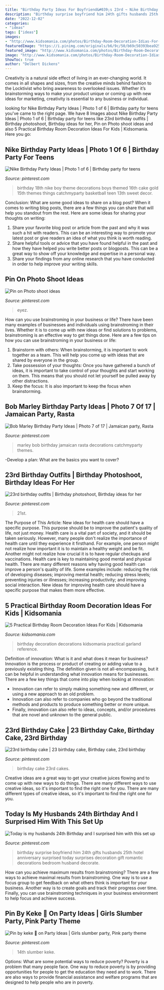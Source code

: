 ```yaml
---
title: "Birthday Party Ideas For Boyfriend&#039;s 23rd ~ Nike Birthday Party Ideas"
description: "Birthday surprise boyfriend him 24th gifts husbands 25th hotel anniversary surprised today surprises decoration gift romantic decorations bedroom husband decorate"
date: "2022-12-02"
categories:
- "ideas"
tags: ["ideas"]
images:
- "http://www.kidsomania.com/photos/Birthday-Room-Decoration-Idias-For-Kids-6-524x349.jpg"
featuredImage: "https://i.pinimg.com/originals/b6/9c/50/b69c50393bea92500661a09e79893c99.jpg"
featured_image: "http://www.kidsomania.com/photos/Birthday-Room-Decoration-Idias-For-Kids-6-524x349.jpg"
image: "http://www.kidsomania.com/photos/Birthday-Room-Decoration-Idias-For-Kids-6-524x349.jpg"
ShowToc: true
author: "Delbert Dickens"
---
```



Creativity is a natural side effect of living in an ever-changing world. It comes in all shapes and sizes, from the creative minds behind fashion to the Locktivist who bring awareness to overlooked issues. Whether it’s brainstorming ways to make your product unique or coming up with new ideas for marketing, creativity is essential to any business or individual.

	

		
looking for Nike Birthday Party Ideas | Photo 1 of 6 | Birthday party for teens you've came to the right page. We have 8 Images about Nike Birthday Party Ideas | Photo 1 of 6 | Birthday party for teens like 23rd birthday outfits | Birthday photoshoot, Birthday ideas for her, Pin on Photo shoot ideas and also 5 Practical Birthday Room Decoration Ideas For Kids | Kidsomania. Here you go:
		
    
## Nike Birthday Party Ideas | Photo 1 Of 6 | Birthday Party For Teens

<img loading=lazy src="https://i.pinimg.com/originals/9d/1c/26/9d1c26f1d5754ddd937d117c911a7220.jpg" onerror="this.onerror=null;this.src='https://tse1.mm.bing.net/th?id=OIP.zjFxl-NjLZTkZKCmkc-bdgHaJ4&amp;pid=15.1';" alt="Nike Birthday Party Ideas | Photo 1 of 6 | Birthday party for teens">

_Source: pinterest.com_

>birthday 18th nike boy theme decorations boys themed 16th cake gold 15th themes things catchmyparty basketball teen 13th sweet decor. 

	

Conclusion: What are some good ideas to share on a blog post?
When it comes to writing blog posts, there are a few things you can share that will help you standout from the rest. Here are some ideas for sharing your thoughts on writing:
1. Share your favorite blog post or article from the past and why it was such a hit with readers. This can be an interesting way to promote your latest post or give readers an idea of what you think is worth reading. 
2. Share helpful tools or advice that you have found helpful in the past and how they have helped you write better posts or blogposts. This can be a great way to show off your knowledge and expertise in a personal way. 
3. Share your findings from any online research that you have conducted in order to help improve your writing skills.

    
## Pin On Photo Shoot Ideas

<img loading=lazy src="https://i.pinimg.com/originals/b6/9c/50/b69c50393bea92500661a09e79893c99.jpg" onerror="this.onerror=null;this.src='https://tse2.mm.bing.net/th?id=OIP.Ly18xi8FEUmE9Ejgg64p0wHaLH&amp;pid=15.1';" alt="Pin on Photo shoot ideas">

_Source: pinterest.com_

>eyez. 

	

How can you use brainstroming in your business or life?
There have been many examples of businesses and individuals using brainstroming in their lives. Whether it is to come up with new ideas or find solutions to problems, brainstroming is an effective way to get things done. Here are a few tips on how you can use brainstroming in your business or life: 
1. Brainstorm with others: When brainstorming, it is important to work together as a team. This will help you come up with ideas that are shared by everyone in the group. 
2. Take possession of your thoughts: Once you have gathered a bunch of ideas, it is important to take control of your thoughts and start working on them. This means that you should not let yourself be pulled away by other distractions. 
3. Keep the focus: It is also important to keep the focus when brainstorming.

    
## Bob Marley Birthday Party Ideas | Photo 7 Of 17 | Jamaican Party, Rasta

<img loading=lazy src="https://i.pinimg.com/originals/6a/55/e4/6a55e49bbf5b76eb2c9721f42dbaf7f0.jpg" onerror="this.onerror=null;this.src='https://tse4.mm.bing.net/th?id=OIP.l8JUN1rxzfY1B2bsiY4AcgHaJ4&amp;pid=15.1';" alt="Bob Marley Birthday Party Ideas | Photo 7 of 17 | Jamaican party, Rasta">

_Source: pinterest.com_

>marley bob birthday jamaican rasta decorations catchmyparty themes. 

	

-Develop a plan: What are the basics you want to cover?

    
## 23rd Birthday Outfits | Birthday Photoshoot, Birthday Ideas For Her

<img loading=lazy src="https://i.pinimg.com/736x/75/aa/ac/75aaacd9deebb6a26ec153b36b842c34.jpg" onerror="this.onerror=null;this.src='https://tse4.mm.bing.net/th?id=OIP.QGb4_f_JYFNcT4Gwmr_xugHaIp&amp;pid=15.1';" alt="23rd birthday outfits | Birthday photoshoot, Birthday ideas for her">

_Source: pinterest.com_

>21st. 

	

The Purpose of This Article: New ideas for health care should have a specific purpose. This purpose should be to improve the patient's quality of life, not just money.
Health care is a vital part of society, and it should be taken seriously. However, many people don't realize the importance of health care until they experience it firsthand. For example, one person might not realize how important it is to maintain a healthy weight and be fit. Another might not realize how crucial it is to have regular checkups and vaccinations. Health care is key to maintaining good mental and physical health. There are many different reasons why having good health can improve a person's quality of life. Some examples include: reducing the risk of developing diseases; improving mental health; reducing stress levels; preventing injuries or illnesses; increasing productivity; and improving social interaction. New ideas for improving health care should have a specific purpose that makes them more effective.

    
## 5 Practical Birthday Room Decoration Ideas For Kids | Kidsomania

<img loading=lazy src="http://www.kidsomania.com/photos/Birthday-Room-Decoration-Idias-For-Kids-6-524x349.jpg" onerror="this.onerror=null;this.src='https://tse4.mm.bing.net/th?id=OIP.wDBv034QLidon_c7tjEulQHaE7&amp;pid=15.1';" alt="5 Practical Birthday Room Decoration Ideas For Kids | Kidsomania">

_Source: kidsomania.com_

>birthday decoration decorations kidsomania practical garland reference. 

	

Definition of innovation: What is it and what does it mean for business?
Innovation is the process or product of creating or adding value to a previously existing thing. The definition given is not all-encompassing, but it can be helpful in understanding what innovation means for businesses. 
There are a few key things that come into play when looking at innovation: 
- Innovation can refer to simply making something new and different, or using a new approach to an old problem. 
- Innovation can also refer to companies who go beyond the traditional methods and products to produce something better or more unique. 
- Finally, innovation can also refer to ideas, concepts, and/or procedures that are novel and unknown to the general public.

    
## 23rd Birthday Cake | 23 Birthday Cake, Birthday Cake, 23rd Birthday

<img loading=lazy src="https://i.pinimg.com/736x/94/b1/f6/94b1f6328b70504ad2378eb971bbe0e5--rd-birthday-cakes-birthdays.jpg" onerror="this.onerror=null;this.src='https://tse1.mm.bing.net/th?id=OIP.w9qiXC9e5P63M1v-HI4zIAHaJ4&amp;pid=15.1';" alt="23rd birthday cake | 23 birthday cake, Birthday cake, 23rd birthday">

_Source: pinterest.com_

>birthday cake 23rd cakes. 

	

Creative ideas are a great way to get your creative juices flowing and to come up with new ways to do things. There are many different ways to use creative ideas, so it's important to find the right one for you. There are many different types of creative ideas, so it's important to find the right one for you.

    
## Today Is My Husbands 24th Birthday And I Surprised Him With This Set Up

<img loading=lazy src="https://i.pinimg.com/originals/e2/9f/4d/e29f4d2f06ed5ccdaac1ec255d50c64f.jpg" onerror="this.onerror=null;this.src='https://tse1.mm.bing.net/th?id=OIP.haIUoNnIDB1hu9g8-DIVwwHaJ4&amp;pid=15.1';" alt="Today is my husbands 24th Birthday and I surprised him with this set up">

_Source: pinterest.com_

>birthday surprise boyfriend him 24th gifts husbands 25th hotel anniversary surprised today surprises decoration gift romantic decorations bedroom husband decorate. 

	

How can you achieve maximum results from brainstroming?
There are a few ways to achieve maximal results from brainstroming. One way is to use a focus group to get feedback on what others think is important for your business. Another way is to create goals and track their progress over time. Finally, you can use brainstroming techniques in your business environment to help focus and achieve success.

    
## Pin By Keke 💋 On Party Ideas | Girls Slumber Party, Pink Party Theme

<img loading=lazy src="https://i.pinimg.com/736x/78/ca/6f/78ca6f4f738931c7e7e2fc5c895857d7.jpg" onerror="this.onerror=null;this.src='https://tse4.mm.bing.net/th?id=OIP.61XxNesL14nSXuzTzAdKzgHaJ4&amp;pid=15.1';" alt="Pin by keke 💋 on Party Ideas | Girls slumber party, Pink party theme">

_Source: pinterest.com_

>14th slumber keke. 

	

Options: What are some potential ways to reduce poverty?
Poverty is a problem that many people face. One way to reduce poverty is by providing opportunities for people to get the education they need and to work. There are also ways to provide financial assistance and welfare programs that are designed to help people who are in poverty.

